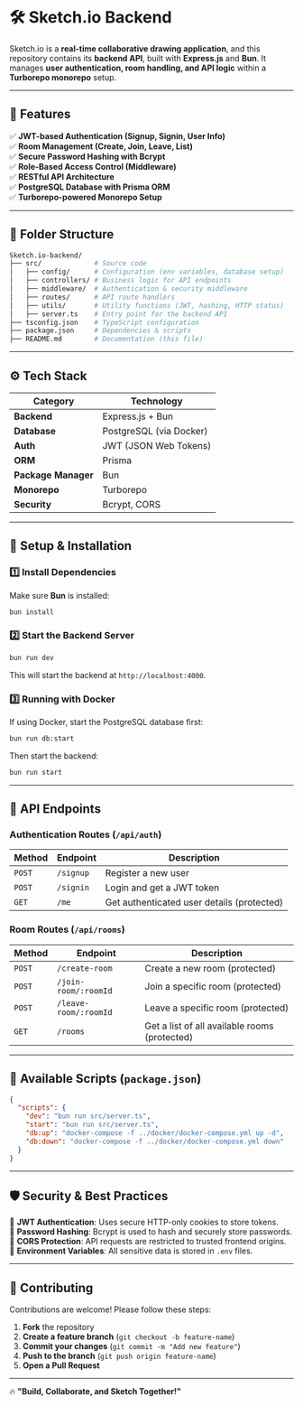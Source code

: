 # 🛠️ Sketch.io Backend

Sketch.io is a **real-time collaborative drawing application**, and this repository contains its **backend API**, built with **Express.js** and **Bun**. It manages **user authentication, room handling, and API logic** within a **Turborepo monorepo** setup.

---

## 🚀 Features

✅ **JWT-based Authentication (Signup, Signin, User Info)**  
✅ **Room Management (Create, Join, Leave, List)**  
✅ **Secure Password Hashing with Bcrypt**  
✅ **Role-Based Access Control (Middleware)**  
✅ **RESTful API Architecture**  
✅ **PostgreSQL Database with Prisma ORM**  
✅ **Turborepo-powered Monorepo Setup**

---

## 💂️ Folder Structure

```sh
Sketch.io-backend/
├── src/             # Source code
│   ├── config/      # Configuration (env variables, database setup)
│   ├── controllers/ # Business logic for API endpoints
│   ├── middleware/  # Authentication & security middleware
│   ├── routes/      # API route handlers
│   ├── utils/       # Utility functions (JWT, hashing, HTTP status)
│   ├── server.ts    # Entry point for the backend API
├── tsconfig.json    # TypeScript configuration
├── package.json     # Dependencies & scripts
├── README.md        # Documentation (this file)
```

---

## ⚙️ Tech Stack

| **Category**        | **Technology**          |
| ------------------- | ----------------------- |
| **Backend**         | Express.js + Bun        |
| **Database**        | PostgreSQL (via Docker) |
| **Auth**            | JWT (JSON Web Tokens)   |
| **ORM**             | Prisma                  |
| **Package Manager** | Bun                     |
| **Monorepo**        | Turborepo               |
| **Security**        | Bcrypt, CORS            |

---

## 🔧 Setup & Installation

### 1️⃣ Install Dependencies

Make sure **Bun** is installed:

```sh
bun install
```

### 2️⃣ Start the Backend Server

```sh
bun run dev
```

This will start the backend at `http://localhost:4000`.

### 3️⃣ Running with Docker

If using Docker, start the PostgreSQL database first:

```sh
bun run db:start
```

Then start the backend:

```sh
bun run start
```

---

## 📝 API Endpoints

### **Authentication Routes (`/api/auth`)**

| Method | Endpoint  | Description                                |
| ------ | --------- | ------------------------------------------ |
| `POST` | `/signup` | Register a new user                        |
| `POST` | `/signin` | Login and get a JWT token                  |
| `GET`  | `/me`     | Get authenticated user details (protected) |

### **Room Routes (`/api/rooms`)**

| Method | Endpoint              | Description                                   |
| ------ | --------------------- | --------------------------------------------- |
| `POST` | `/create-room`        | Create a new room (protected)                 |
| `POST` | `/join-room/:roomId`  | Join a specific room (protected)              |
| `POST` | `/leave-room/:roomId` | Leave a specific room (protected)             |
| `GET`  | `/rooms`              | Get a list of all available rooms (protected) |

---

## 🔧 Available Scripts (`package.json`)

```json
{
  "scripts": {
    "dev": "bun run src/server.ts",
    "start": "bun run src/server.ts",
    "db:up": "docker-compose -f ../docker/docker-compose.yml up -d",
    "db:down": "docker-compose -f ../docker/docker-compose.yml down"
  }
}
```

---

## 🛡️ Security & Best Practices

🔹 **JWT Authentication**: Uses secure HTTP-only cookies to store tokens.  
🔹 **Password Hashing**: Bcrypt is used to hash and securely store passwords.  
🔹 **CORS Protection**: API requests are restricted to trusted frontend origins.  
🔹 **Environment Variables**: All sensitive data is stored in `.env` files.

---

## 🌟 Contributing

Contributions are welcome! Please follow these steps:

1. **Fork** the repository
2. **Create a feature branch** (`git checkout -b feature-name`)
3. **Commit your changes** (`git commit -m "Add new feature"`)
4. **Push to the branch** (`git push origin feature-name`)
5. **Open a Pull Request**

---

<!-- ## 📝 License

This project is licensed under the **MIT License**.

--- -->

🔥 **"Build, Collaborate, and Sketch Together!"**
